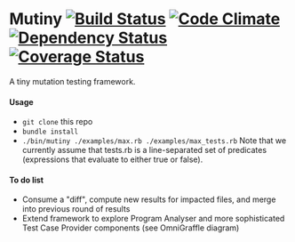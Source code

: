# Mutiny [![Build Status](https://travis-ci.org/mutiny/mutiny.png?branch=master)](https://travis-ci.org/mutiny/mutiny) [![Code Climate](https://codeclimate.com/github/mutiny/mutiny.png)](https://codeclimate.com/github/mutiny/mutiny) [![Dependency Status](https://gemnasium.com/mutiny/mutiny.png)](https://gemnasium.com/mutiny/mutiny) [![Coverage Status](https://coveralls.io/repos/mutiny/mutiny/badge.png?branch=master)](https://coveralls.io/r/mutiny/mutiny?branch=master)

A tiny mutation testing framework.

#### Usage
* `git clone` this repo
* `bundle install`
* `./bin/mutiny ./examples/max.rb ./examples/max_tests.rb` Note that we currently assume that tests.rb is a line-separated set of predicates (expressions that evaluate to either true or false).

#### To do list
* Consume a "diff", compute new results for impacted files, and merge into previous round of results
* Extend framework to explore Program Analyser and more sophisticated Test Case Provider components (see OmniGraffle diagram)

